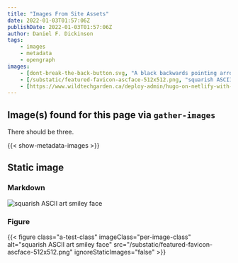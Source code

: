 ```yaml
---
title: "Images From Site Assets"
date: 2022-01-03T01:57:06Z
publishDate: 2022-01-03T01:57:06Z
author: Daniel F. Dickinson
tags:
    - images
    - metadata
    - opengraph
images:
    - [dont-break-the-back-button.svg, "A black backwards pointing arrow with a red 'stop' circle over the top"]
    - [/substatic/featured-favicon-ascface-512x512.png, "squarish ASCII art smiley"]
    - [https://www.wildtechgarden.ca/deploy-admin/hugo-on-netlify-with-wsl/cover-hugo-source-code-in-vscode.png, "a screenshot of source code in VSCode editor"]
---
```


## Image(s) found for this page via ``gather-images``

There should be three.

{{< show-metadata-images >}}

## Static image

### Markdown

![squarish ASCII art smiley face](/substatic/featured-favicon-ascface-512x512.png)

### Figure

{{< figure class="a-test-class" imageClass="per-image-class" alt="squarish ASCII art smiley face" src="/substatic/featured-favicon-ascface-512x512.png" ignoreStaticImages="false" >}}
